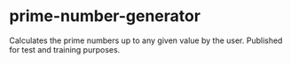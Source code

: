 # prime-number-generator
Calculates the prime numbers up to any given value by the user. 
Published for test and training purposes.
